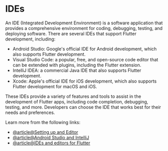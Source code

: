 # IDEs

An IDE (Integrated Development Environment) is a software application that provides a comprehensive environment for coding, debugging, testing, and deploying software. There are several IDEs that support Flutter development, including:

- Android Studio: Google's official IDE for Android development, which also supports Flutter development.
- Visual Studio Code: a popular, free, and open-source code editor that can be extended with plugins, including the Flutter extension.
- IntelliJ IDEA: a commercial Java IDE that also supports Flutter development.
- Xcode: Apple's official IDE for iOS development, which also supports Flutter development for macOS and iOS.

These IDEs provide a variety of features and tools to assist in the development of Flutter apps, including code completion, debugging, testing, and more. Developers can choose the IDE that works best for their needs and preferences.

Learn more from the following links:

- [@article@Setting up and Editor](https://docs.flutter.dev/get-started/editor)
- [@article@Android Studio and IntelliJ](https://docs.flutter.dev/development/tools/android-studio)
- [@article@IDEs and editors for Flutter](https://dart.dev/tools#ides-and-editors)
